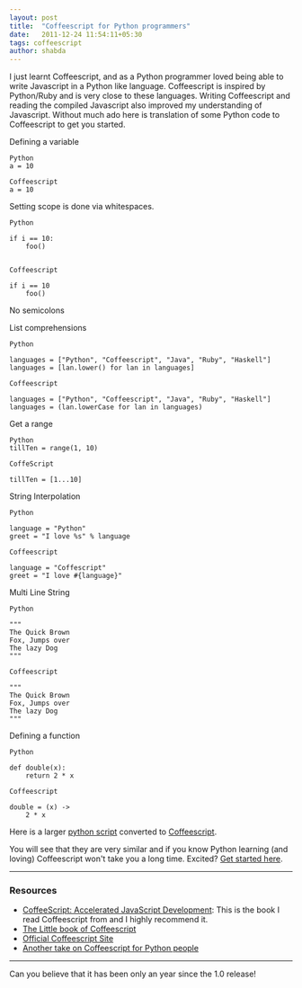 ```yaml
---
layout: post
title:  "Coffeescript for Python programmers"
date:   2011-12-24 11:54:11+05:30
tags: coffeescript
author: shabda
---
```

I just learnt Coffeescript, and as a Python programmer loved being able to write Javascript in a Python like language. Coffeescript is inspired by 
Python/Ruby and is very close to these languages. Writing Coffeescript and reading the compiled Javascript also improved my understanding of Javascript.
Without much ado here is translation of some Python code to Coffeescript to get you started.

Defining a variable

	Python
	a = 10

	Coffeescript
	a = 10

Setting scope is done via whitespaces.

	Python

	if i == 10:
		foo()
	
	
	Coffeescript

	if i == 10
		foo()
	

No semicolons

List comprehensions

	Python

	languages = ["Python", "Coffeescript", "Java", "Ruby", "Haskell"]
	languages = [lan.lower() for lan in languages]

	Coffeescript

	languages = ["Python", "Coffeescript", "Java", "Ruby", "Haskell"]
	languages = (lan.lowerCase for lan in languages)

Get a range

	Python
	tillTen = range(1, 10)

	CoffeScript

	tillTen = [1...10]

String Interpolation

	Python

	language = "Python"
	greet = "I love %s" % language

	Coffeescript

	language = "Coffescript"
	greet = "I love #{language}"


Multi Line String

	Python

	"""
	The Quick Brown
	Fox, Jumps over
	The lazy Dog
	"""

	Coffeescript

	"""
	The Quick Brown
	Fox, Jumps over
	The lazy Dog
	"""

Defining a function

	Python

	def double(x):
		return 2 * x
	
	Coffeescript	

	double = (x) -> 
		2 * x
	
	


Here is a larger [python script](https://github.com/shabda/humanhash-coffeescript/blob/master/humanhash.py) converted to [Coffeescript](https://github.com/shabda/humanhash-coffeescript/blob/master/humanhash.coffee). 


You will see that they are very similar and if you know Python learning (and loving) Coffeescript won't take you a long time. Excited? 
[Get started here](http://coffeescript.org/).

----

### Resources

* [CoffeeScript: Accelerated JavaScript Development](http://pragprog.com/book/tbcoffee/coffeescript): This is the book I read Coffeescript from and I highly recommend it.
* [The Little book of Coffeescript](http://arcturo.github.com/library/coffeescript/)
* [Official Coffeescript Site](Http://coffeescript.org/)
* [Another take on Coffeescript for Python people](http://blog.ssokolow.com/archives/2011/05/07/a-python-programmers-first-impression-of-coffeescript/)


-----
Can you believe that it has been only an year since the 1.0 release!



